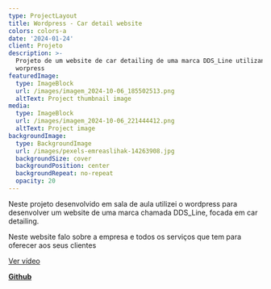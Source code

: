 ```yaml
---
type: ProjectLayout
title: Wordpress - Car detail website
colors: colors-a
date: '2024-01-24'
client: Projeto
description: >-
  Projeto de um website de car detailing de uma marca DDS_Line utilizando o
  worpress 
featuredImage:
  type: ImageBlock
  url: /images/imagem_2024-10-06_185502513.png
  altText: Project thumbnail image
media:
  type: ImageBlock
  url: /images/imagem_2024-10-06_221444412.png
  altText: Project image
backgroundImage:
  type: BackgroundImage
  url: /images/pexels-emreaslihak-14263908.jpg
  backgroundSize: cover
  backgroundPosition: center
  backgroundRepeat: no-repeat
  opacity: 20
---
```

Neste projeto desenvolvido em sala de aula utilizei o wordpress para desenvolver um website de uma marca chamada DDS\_Line, focada em car detailing.

Neste website falo sobre a empresa e todos os serviços que tem para oferecer aos seus clientes

[Ver vídeo](https://drive.google.com/file/d/1Xb51sOl06n6XSQpEjpneySczhTIEz-Sv/view?t=7)

[**Github**](https://github.com/Danielsoares117/Car-detail)

